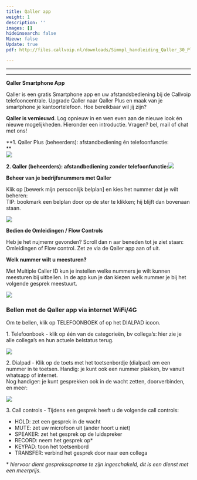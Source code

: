 ```yaml
---
title: Qaller app
weight: 1
description: ''
images: []
hideinsearch: false
Nieuw: false
Update: true
pdf: http://files.callvoip.nl/downloads/Simmpl_handleiding_Qaller_30_Plus_mobile_app.pdf

---
```

***

***

**Qaller Smartphone App**

Qaller is een gratis Smartphone app en uw afstandsbediening bij de Callvoip telefooncentrale. Upgrade Qaller naar Qaller Plus en maak van je smartphone je kantoortelefoon. Hoe bereikbaar wil jíj zijn? 

  
**Qaller is vernieuwd**. Log opnieuw in en wen even aan de nieuwe look én nieuwe mogelijkheden. Hieronder een introductie. Vragen? bel, mail of chat met ons!  
  
**1. Qaller Plus (beheerders): afstandbediening én telefoonfunctie:  
**  
![](https://res.cloudinary.com/callvoip/image/upload/v1570901823/Qaller_plus_admin_wbtab1.jpg)

**2. Qaller (beheerders): afstandbediening zonder telefoonfunctie:**![](https://res.cloudinary.com/callvoip/image/upload/v1570901743/Qaller_admin_xbvvwv.jpg)

<b>Beheer van je bedrijfsnummers met Qaller</b>

Klik op \[bewerk mijn persoonlijk belplan\] en kies het nummer dat je wilt beheren:   
TIP: bookmark een belplan door op de ster te klikken; hij blijft dan bovenaan staan.

![](https://res.cloudinary.com/callvoip/image/upload/v1568973781/qaller_plus2_nl_em5r6u.png)

<b>Bedien de Omleidingen / Flow Controls</b>

Heb je het nujmemr gevonden? Scroll dan n aar beneden tot je ziet staan: Omleidingen of Flow control. Zet ze via de Qaller app aan of uit. 

<b>Welk nummer wilt u meesturen?</b>

Met Multiple Caller ID kun je instellen welke nummers je wilt kunnen meesturen bij uitbellen. In de app kun je dan kiezen welk nummer je bij het volgende gesprek meestuurt. 

![](https://res.cloudinary.com/callvoip/image/upload/v1568974023/qaller_plus3_nl_rsnyyr.png)

<h3>Bellen met de Qaller app via internet WiFi/4G</h3>

Om te bellen, klik op TELEFOONBOEK of op het DIALPAD icoon.

1\. Telefoonboek - klik op één van de categorieën, bv collega’s: hier zie je alle collega’s en hun actuele belstatus terug. 

![](https://res.cloudinary.com/callvoip/image/upload/v1569238964/qaller_plus5_nl_fql9bc.png)

2\. Dialpad - Klik op de toets met het toetsenbordje (dialpad) om een nummer in te toetsen. Handig: je kunt ook een nummer plakken, bv vanuit whatsapp of internet.  
Nog handiger: je kunt gesprekken ook in de wacht zetten, doorverbinden, en meer: 

![](https://res.cloudinary.com/callvoip/image/upload/v1569239112/qaller_plus6_nl_lu8nsz.png)

3\. Call controls - Tijdens een gesprek heeft u de volgende call controls:

* HOLD: zet een gesprek in de wacht
* MUTE: zet uw microfoon uit (ander hoort u niet)
* SPEAKER: zet het gesprek op de luidspreker
* RECORD: neem het gesprek op*
* KEYPAD: toon het toetsenbord
* TRANSFER: verbind het gesprek door naar een collega

\* _hiervoor dient gespreksopname te zijn ingeschakeld, dit is een dienst met een meerprijs._
